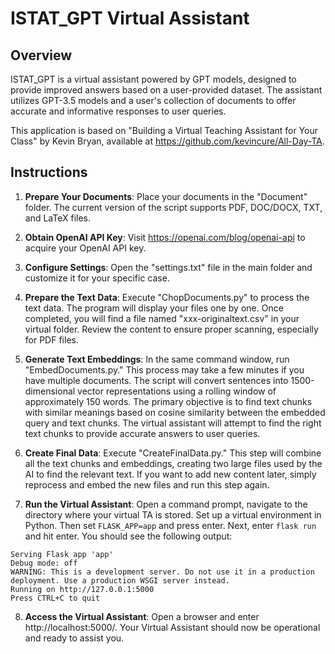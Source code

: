 # ISTAT_GPT Virtual Assistant

## Overview

ISTAT_GPT is a virtual assistant powered by GPT models, designed to provide improved answers based on a user-provided dataset. The assistant utilizes GPT-3.5 models and a user's collection of documents to offer accurate and informative responses to user queries.

This application is based on "Building a Virtual Teaching Assistant for Your Class" by Kevin Bryan, available at https://github.com/kevincure/All-Day-TA.


## Instructions

1. **Prepare Your Documents**: Place your documents in the "Document" folder. The current version of the script supports PDF, DOC/DOCX, TXT, and LaTeX files.

2. **Obtain OpenAI API Key**: Visit https://openai.com/blog/openai-api to acquire your OpenAI API key.

3. **Configure Settings**: Open the "settings.txt" file in the main folder and customize it for your specific case.

4. **Prepare the Text Data**: Execute "ChopDocuments.py" to process the text data. The program will display your files one by one. Once completed, you will find a file named "xxx-originaltext.csv" in your virtual folder. Review the content to ensure proper scanning, especially for PDF files.

5. **Generate Text Embeddings**: In the same command window, run "EmbedDocuments.py." This process may take a few minutes if you have multiple documents. The script will convert sentences into 1500-dimensional vector representations using a rolling window of approximately 150 words. The primary objective is to find text chunks with similar meanings based on cosine similarity between the embedded query and text chunks. The virtual assistant will attempt to find the right text chunks to provide accurate answers to user queries.

6. **Create Final Data**: Execute "CreateFinalData.py." This step will combine all the text chunks and embeddings, creating two large files used by the AI to find the relevant text. If you want to add new content later, simply reprocess and embed the new files and run this step again.

7. **Run the Virtual Assistant**: Open a command prompt, navigate to the directory where your virtual TA is stored. Set up a virtual environment in Python. Then set `FLASK_APP=app` and press enter. Next, enter `flask run` and hit enter. You should see the following output:

```
Serving Flask app 'app'
Debug mode: off 
WARNING: This is a development server. Do not use it in a production deployment. Use a production WSGI server instead.
Running on http://127.0.0.1:5000 
Press CTRL+C to quit
```

8. **Access the Virtual Assistant**: Open a browser and enter http://localhost:5000/. Your Virtual Assistant should now be operational and ready to assist you.


